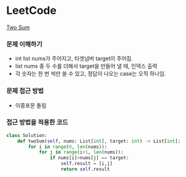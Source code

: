 # LeetCode
[Two Sum](https://leetcode.com/problems/two-sum/)

### 문제 이해하기
- int list nums가 주어지고, 타겟넘버 target이 주어짐.
- list nums 중 두 수를 더해서 target을 만들어 낼 때, 인덱스 출력
- 각 숫자는 한 번 씩만 쓸 수 있고, 정답이 나오는 case는 오직 하나임.

### 문제 접근 방법
- 이중포문 돌림

### 접근 방법을 적용한 코드
```python
class Solution:
    def twoSum(self, nums: List[int], target: int) -> List[int]:
        for i in range(0, len(nums)):
            for j in range(i+1, len(nums)):
                if nums[i]+nums[j] == target:
                    self.result = [i,j]
                    return self.result
```
